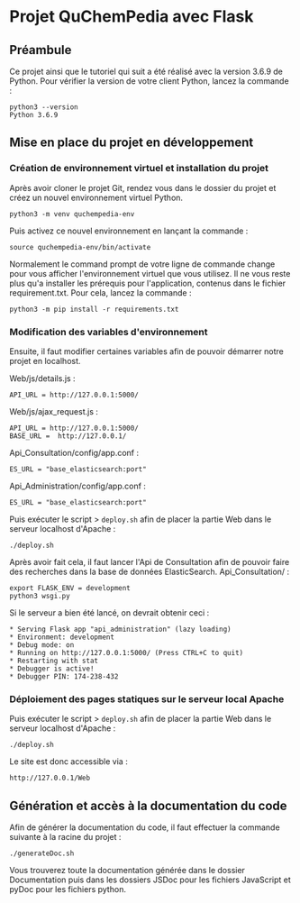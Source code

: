 # Projet QuChemPedia avec Flask

## Préambule

Ce projet ainsi que le tutoriel qui suit a été réalisé avec la version 3.6.9 de Python.
Pour vérifier la version de votre client Python, lancez la commande :

    python3 --version
    Python 3.6.9


## Mise en place du projet en développement

### Création de environnement virtuel et installation du projet
Après avoir cloner le projet Git, rendez vous dans le dossier du projet et créez un nouvel environnement virtuel Python.
```
python3 -m venv quchempedia-env
```

Puis activez ce nouvel environnement en lançant la commande :
```
source quchempedia-env/bin/activate
```


Normalement le command prompt de votre ligne de commande change pour vous afficher l'environnement virtuel que vous utilisez. Il ne vous reste plus qu'a installer les prérequis pour l'application, contenus dans le fichier requirement.txt. Pour cela, lancez la commande :
```
python3 -m pip install -r requirements.txt
```

### Modification des variables d'environnement
Ensuite, il faut modifier certaines variables afin de pouvoir démarrer notre projet en localhost.

Web/js/details.js :

```
API_URL = http://127.0.0.1:5000/
```

Web/js/ajax_request.js :

```
API_URL = http://127.0.0.1:5000/
BASE_URL =  http://127.0.0.1/
```

Api_Consultation/config/app.conf :

```
ES_URL = "base_elasticsearch:port"
```

Api_Administration/config/app.conf :

```
ES_URL = "base_elasticsearch:port"
```

Puis exécuter le script > ```deploy.sh``` afin de placer la partie Web dans le serveur localhost d'Apache :

```
./deploy.sh
```

Après avoir fait cela, il faut lancer l'Api de Consultation afin de pouvoir faire des recherches dans la base de données ElasticSearch.
Api_Consultation/ :

```
export FLASK_ENV = development
python3 wsgi.py
```

Si le serveur a bien été lancé, on devrait obtenir ceci :
```
* Serving Flask app "api_administration" (lazy loading)
* Environment: development
* Debug mode: on
* Running on http://127.0.0.1:5000/ (Press CTRL+C to quit)
* Restarting with stat
* Debugger is active!
* Debugger PIN: 174-238-432
```

### Déploiement des pages statiques sur le serveur local Apache
Puis exécuter le script > ```deploy.sh``` afin de placer la partie Web dans le serveur localhost d'Apache :

```
./deploy.sh
```

Le site est donc accessible via :
```
http://127.0.0.1/Web
```

## Génération et accès à la documentation du code

Afin de générer la documentation du code, il faut effectuer la commande suivante à la racine du projet : 

    ./generateDoc.sh

Vous trouverez toute la documentation générée dans le dossier Documentation puis dans les dossiers JSDoc pour les fichiers JavaScript et pyDoc pour les fichiers python.


